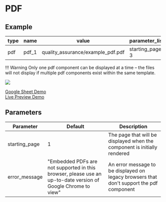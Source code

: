 # PDF

## Example

| type      | name          | value                   |parameter_list |
| --------- | ------------  | ------                  |--------- |
|pdf	    | pdf_1	        | quality_assurance/example_pdf.pdf | starting_page: 3 |

!!! Warning
    Only one pdf component can be displayed at a time – the files will not display if multiple pdf components exist within the same template.

![](images/pdf.png)

[Google Sheet Demo](https://docs.google.com/spreadsheets/d/1VXM9zYgrsZIB4h8slC9mg3P9C-jsXuPScNaml-1qaOk/)   
[Live Preview Demo](https://idems-debug.web.app/template/comp_pdf)

## Parameters

| Parameter         | Default     | Description |
| ---------         | ----------- | --------- |
|starting_page	    | 1	          | The page that will be displayed when the component is initially rendered |
|error_message	    | "Embedded PDFs are not supported in this browser, please use an up-to-date version of Google Chrome to view"  | An error message to be displayed on legacy browsers that don't support the pdf component |
